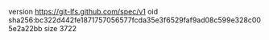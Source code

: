 version https://git-lfs.github.com/spec/v1
oid sha256:bc322d442fe1871757056577fcda35e3f6529faf9ad08c599e328c005e2a22bb
size 3722
